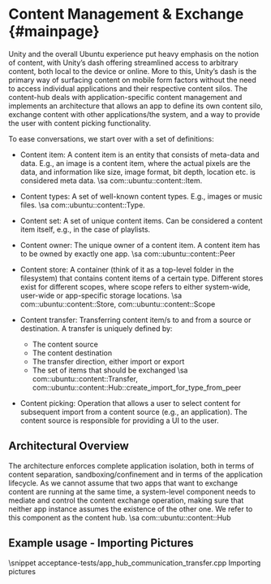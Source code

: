 Content Management & Exchange {#mainpage}
=============================

Unity and the overall Ubuntu experience put heavy emphasis on the
notion of content, with Unity’s dash offering streamlined access to
arbitrary content, both local to the device or online. More to this,
Unity’s dash is the primary way of surfacing content on mobile form
factors without the need to access individual applications and their
respective content silos. The content-hub deals with
application-specific content management and implements an architecture
that allows an app to define its own content silo, exchange content
with other applications/the system, and a way to provide the user with
content picking functionality.

To ease conversations, we start over with a set of definitions:

 - Content item: A content item is an entity that consists of meta-data
and data. E.g., an image is a content item, where the actual pixels
are the data, and information like size, image format, bit depth,
location etc. is considered meta data. \sa com::ubuntu::content::Item.

 - Content types: A set of well-known content types. E.g., images or
   music files. \sa com::ubuntu::content::Type.

 - Content set: A set of unique content items. Can be considered a
   content item itself, e.g., in the case of playlists.

 - Content owner: The unique owner of a content item. A content item
   has to be owned by exactly one app. \sa com::ubuntu::content::Peer

 - Content store: A container (think of it as a top-level folder in
   the filesystem) that contains content items of a certain
   type. Different stores exist for different scopes, where scope
   refers to either system-wide, user-wide or app-specific storage
   locations. \sa com::ubuntu::content::Store, com::ubuntu::content::Scope

 - Content transfer: Transferring content item/s to and from a source
   or destination. A transfer is uniquely defined by:
   * The content source
   * The content destination
   * The transfer direction, either import or export
   * The set of items that should be exchanged
   \sa com::ubuntu::content::Transfer, com::ubuntu::content::Hub::create_import_for_type_from_peer

 - Content picking: Operation that allows a user to select content for
   subsequent import from a content source (e.g., an application). The
   content source is responsible for providing a UI to the user.

Architectural Overview
----------------------

The architecture enforces complete application isolation, both in
terms of content separation, sandboxing/confinement and in terms of
the application lifecycle. As we cannot assume that two apps that want
to exchange content are running at the same time, a system-level
component needs to mediate and control the content exchange operation,
making sure that neither app instance assumes the existence of the
other one. We refer to this component as the content hub. \sa com::ubuntu::content::Hub

Example usage - Importing Pictures
----------------------------------

\snippet acceptance-tests/app_hub_communication_transfer.cpp Importing pictures